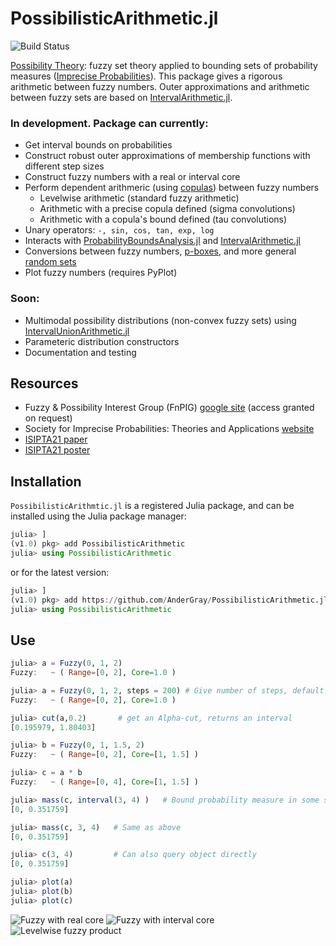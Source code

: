 # PossibilisticArithmetic.jl
![Build Status](https://github.com/Institute-for-Risk-and-Uncertainty/FuzzyArithmetic.jl/workflows/CI/badge.svg)

[Possibility Theory](https://en.wikipedia.org/wiki/Possibility_theory): fuzzy set theory applied to bounding sets of probability measures ([Imprecise Probabilities](https://en.wikipedia.org/wiki/Imprecise_probability)). This package gives a rigorous arithmetic between fuzzy numbers. Outer approximations and arithmetic between fuzzy sets are based on [IntervalArithmetic.jl](https://github.com/JuliaIntervals/IntervalArithmetic.jl).

### In development. Package can currently:

* Get interval bounds on probabilities
* Construct robust outer approximations of membership functions with different step sizes
* Construct fuzzy numbers with a real or interval core
* Perform dependent arithmeric (using [copulas](https://github.com/AnderGray/BivariateCopulas.jl)) between fuzzy numbers
    * Levelwise arithmetic (standard fuzzy arithmetic)
    * Arithmetic with a precise copula defined (sigma convolutions)
    * Arithmetic with a copula's bound defined (tau convolutions)
* Unary operators: `-, sin, cos, tan, exp, log`
* Interacts with [ProbabilityBoundsAnalysis.jl](https://github.com/AnderGray/ProbabilityBoundsAnalysis.jl) and [IntervalArithmetic.jl](https://github.com/JuliaIntervals/IntervalArithmetic.jl)
* Conversions between fuzzy numbers, [p-boxes](https://en.wikipedia.org/wiki/Probability_box), and more general [random sets](https://en.wikipedia.org/wiki/Dempster–Shafer_theory)
* Plot fuzzy numbers (requires PyPlot)

### Soon:
* Multimodal possibility distributions (non-convex fuzzy sets) using [IntervalUnionArithmetic.jl](https://github.com/AnderGray/IntervalUnionArithmetic.jl)
* Parameteric distribution constructors
* Documentation and testing

Resources
---

* Fuzzy & Possibility Interest Group (FnPIG) [google site](https://sites.google.com/site/fuzzypossrisk/) (access granted on request)
* Society for Imprecise Probabilities: Theories and Applications [website](https://www.sipta.org)
* [ISIPTA21 paper](https://leo.ugr.es/isipta21/pmlr/gray21.pdf)
* [ISIPTA21 poster](https://www.researchgate.net/publication/353220811_Poster_Dependent_Possibilistic_Arithmetic_using_Copulas)


Installation
---

`PossibilisticArithmtic.jl` is a registered Julia package, and can be installed using the Julia package manager:
```julia
julia> ]
(v1.0) pkg> add PossibilisticArithmetic
julia> using PossibilisticArithmetic
```

or for the latest version:

```julia
julia> ]
(v1.0) pkg> add https://github.com/AnderGray/PossibilisticArithmetic.jl#master
julia> using PossibilisticArithmetic
```

Use
---

```julia
julia> a = Fuzzy(0, 1, 2)
Fuzzy: 	 ~ ( Range=[0, 2], Core=1.0 )

julia> a = Fuzzy(0, 1, 2, steps = 200) # Give number of steps, default = 200
Fuzzy: 	 ~ ( Range=[0, 2], Core=1.0 )

julia> cut(a,0.2)       # get an Alpha-cut, returns an interval
[0.195979, 1.80403]

julia> b = Fuzzy(0, 1, 1.5, 2)
Fuzzy: 	 ~ ( Range=[0, 2], Core=[1, 1.5] )

julia> c = a * b
Fuzzy: 	 ~ ( Range=[0, 4], Core=[1, 1.5] )

julia> mass(c, interval(3, 4) )   # Bound probability measure in some set
[0, 0.351759]

julia> mass(c, 3, 4)   # Same as above
[0, 0.351759]

julia> c(3, 4)         # Can also query object directly
[0, 0.351759]

julia> plot(a)
julia> plot(b)
julia> plot(c)
```
![Fuzzy with real core](https://i.imgur.com/7ZYbTyR.png)
![Fuzzy with interval core](https://i.imgur.com/h8h3u7c.png)
![Levelwise fuzzy product](https://i.imgur.com/pq4djBT.png)
